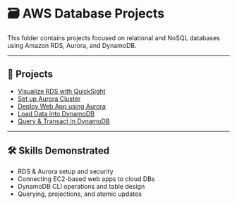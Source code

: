 # 🗃️ AWS Database Projects

This folder contains projects focused on relational and NoSQL databases using Amazon RDS, Aurora, and DynamoDB.

---

## 🔸 Projects

- [Visualize RDS with QuickSight](./rds-mysql-visualization/README.md)
- [Set up Aurora Cluster](./aurora-setup/README.md)
- [Deploy Web App using Aurora](./webapp-with-aurora/README.md)
- [Load Data into DynamoDB](./dynamodb-load-data/README.md)
- [Query & Transact in DynamoDB](./dynamodb-query-transaction/README.md)

---

## 🛠️ Skills Demonstrated
- RDS & Aurora setup and security
- Connecting EC2-based web apps to cloud DBs
- DynamoDB CLI operations and table design
- Querying, projections, and atomic updates
